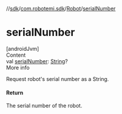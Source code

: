 //[sdk](../../../index.md)/[com.robotemi.sdk](../index.md)/[Robot](index.md)/[serialNumber](serial-number.md)



# serialNumber  
[androidJvm]  
Content  
val [serialNumber](serial-number.md): [String](https://kotlinlang.org/api/latest/jvm/stdlib/kotlin/-string/index.html)?  
More info  


Request robot's serial number as a String.



#### Return  


The serial number of the robot.

  



